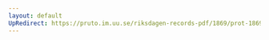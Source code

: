 ```yaml
---
layout: default
UpRedirect: https://pruto.im.uu.se/riksdagen-records-pdf/1869/prot-1869--ak--407.pdf
---
```

